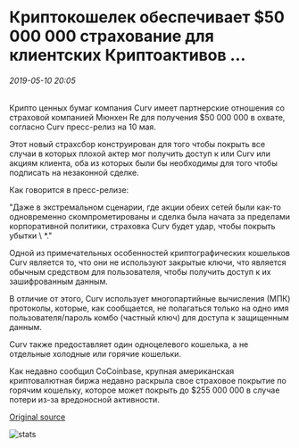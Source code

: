 # Криптокошелек обеспечивает $50 000 000 страхование для клиентских Криптоактивов ...

###### 2019-05-10 20:05

Крипто ценных бумаг компания Curv имеет партнерские отношения со страховой компанией Мюнхен Re для получения $50 000 000 в охвате, согласно Curv пресс-релиз на 10 мая.

Этот новый страхсбор конструирован для того чтобы покрыть все случаи в которых плохой актер мог получить доступ к или Curv или акциям клиента, оба из которых были бы необходимы для того чтобы подписать на незаконной сделке.

Как говорится в пресс-релизе:

"Даже в экстремальном сценарии, где акции обеих сетей были как-то одновременно скомпрометированы и сделка была начата за пределами корпоративной политики, страховка Curv будет удар, чтобы покрыть убытки \ *."

Одной из примечательных особенностей криптографических кошельков Curv является то, что они не используют закрытые ключи, что является обычным средством для пользователя, чтобы получить доступ к их зашифрованным данным.

В отличие от этого, Curv использует многопартийные вычисления (МПК) протоколы, которые, как сообщается, не полагаться только на одно имя пользователя/пароль комбо (частный ключ) для доступа к защищенным данным.

Curv также предоставляет один одноцелевого кошелька, а не отдельные холодные или горячие кошельки.

Как недавно сообщил CoCoinbase, крупная американская криптовалютная биржа недавно раскрыла свое страховое покрытие по горячим кошельку, которое может покрыть до $255 000 000 в случае потери из-за вредоносной активности.

[Original source](https://cointelegraph.com/news/crypto-wallet-secures-50-million-insurance-for-customer-crypto-assets)

![stats](https://c.statcounter.com/11760860/0/a89fa40b/1/ "stats")